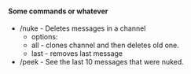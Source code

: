 #### Some commands or whatever

 - /nuke - Deletes messages in a channel
   - options:
    - all - clones channel and then deletes old one.
    - last - removes last message
 - /peek - See the last 10 messages that were nuked.
